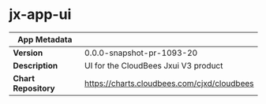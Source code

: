# jx-app-ui

|App Metadata||
|---|---|
| **Version** | 0.0.0-snapshot-pr-1093-20 |
| **Description** | UI for the CloudBees Jxui V3 product |
| **Chart Repository** | https://charts.cloudbees.com/cjxd/cloudbees |
